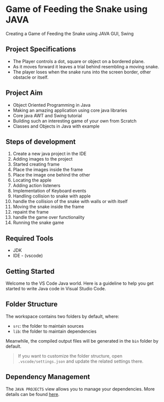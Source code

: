 # Game of Feeding the Snake using JAVA
Creating a Game of Feeding the Snake using JAVA GUI, Swing 

## Project Specifications
- The Player controls a dot, square or object on a bordered plane.
- As it moves forward it leaves a trial behind resembling a moving snake.
- The player loses when the snake runs into the screen border, other obstacle or itself. 

## Project Aim
- Object Oriented Programming in Java
- Making an amazing application using core java libraries
- Core java AWT and Swing tutorial
- Building such an interesting game of your own from Scratch
- Classes and Objects in Java with example

## Steps of development
1. Create a new java project in the IDE
2. Adding images to the project
3. Started creating frame
4. Place the images inside the frame 
5. Place the image one behind the other
6. Locating the apple
7. Adding action listeners
8. Implementation of Keyboard events
9. Handling collision to snake with apple
10. handle the collision of the snake with walls or with itself
11. Moving the snake inside the frame
12. repaint the frame
13. handle the game over functionality 
14. Running the snake game

## Required Tools
- JDK
- IDE - (vscode)

## Getting Started

Welcome to the VS Code Java world. Here is a guideline to help you get started to write Java code in Visual Studio Code.

## Folder Structure

The workspace contains two folders by default, where:

- `src`: the folder to maintain sources
- `lib`: the folder to maintain dependencies

Meanwhile, the compiled output files will be generated in the `bin` folder by default.

> If you want to customize the folder structure, open `.vscode/settings.json` and update the related settings there.

## Dependency Management

The `JAVA PROJECTS` view allows you to manage your dependencies. More details can be found [here](https://github.com/microsoft/vscode-java-dependency#manage-dependencies).
